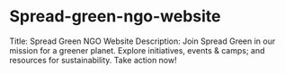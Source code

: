 # Spread-green-ngo-website
Title: Spread Green NGO Website  Description: Join Spread Green in our mission for a greener planet. Explore initiatives, events & camps; and resources for sustainability. Take action now!
